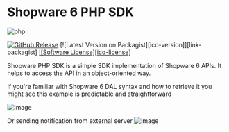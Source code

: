 # Shopware 6 PHP SDK

![php](https://img.shields.io/badge/PHP-777BB4?style=for-the-badge&logo=php&logoColor=white) 
<!--
[!["Buy Me A Coffee"](https://www.buymeacoffee.com/assets/img/custom_images/orange_img.png)](https://www.buymeacoffee.com/vinle)
-->
[![GitHub Release](https://img.shields.io/github/v/release/vienthuong/shopware-php-sdk.svg?style=flat)]()
[![Latest Version on Packagist][ico-version]][link-packagist]
[![Software License][ico-license]](LICENSE.md)

Shopware PHP SDK is a simple SDK implementation of Shopware 6 APIs. It helps to access the API in an object-oriented way.

If you're familiar with Shopware 6 DAL syntax and how to retrieve it you might see this example is predictable and straightforward

![image](https://i.imgur.com/NyXy2db.png)

Or sending notification from external server
![image](https://i.imgur.com/26LdTab.png)
